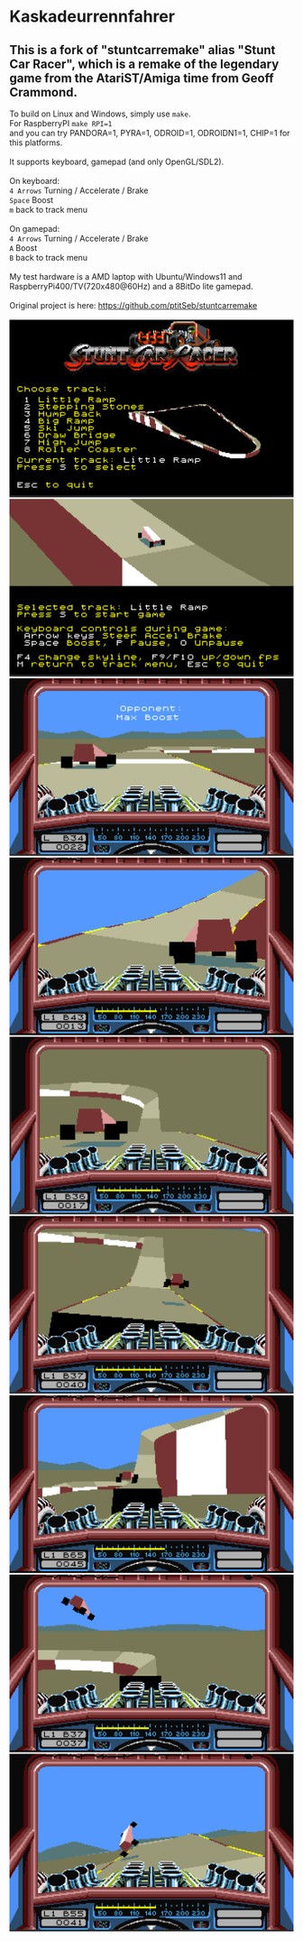 # Kaskadeurrennfahrer

## This is a fork of "stuntcarremake" alias "Stunt Car Racer", which is a remake of the legendary game from the AtariST/Amiga time from Geoff Crammond.

To build on Linux and Windows, simply use `make`.<br>
For RaspberryPI `make RPI=1`<br>
and you can try PANDORA=1, PYRA=1, ODROID=1, ODROIDN1=1, CHIP=1 for this platforms.<br>
<br>
It supports keyboard, gamepad (and only OpenGL/SDL2).<br>
<br>
On keyboard:<br>
 `4 Arrows` Turning / Accelerate / Brake<br>
 `Space`    Boost<br>
 `m`        back to track menu<br>
<br>
On gamepad:<br>
 `4 Arrows` Turning / Accelerate / Brake<br>
 `A`        Boost<br>
 `B`        back to track menu<br>
<br>
My test hardware is a AMD laptop with Ubuntu/Windows11 and RaspberryPi400/TV(720x480@60Hz) and a 8BitDo lite gamepad.<br>
<br>
Original project is here: https://github.com/ptitSeb/stuntcarremake<br>
<br>
<img src="./Bildschirmfotos/1.png"/><br>
<img src="./Bildschirmfotos/2.png"/><br>
<img src="./Bildschirmfotos/3.png"/><br>
<img src="./Bildschirmfotos/4.png"/><br>
<img src="./Bildschirmfotos/5.png"/><br>
<img src="./Bildschirmfotos/6.png"/><br>
<img src="./Bildschirmfotos/7.png"/><br>
<img src="./Bildschirmfotos/8.png"/><br>
<img src="./Bildschirmfotos/9.png"/><br>
<br>
